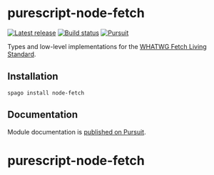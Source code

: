# purescript-node-fetch

[![Latest release](http://img.shields.io/github/release/purescript-web/purescript-web-fetch.svg)](https://github.com/purescript-web/purescript-web-fetch/releases)
[![Build status](https://github.com/purescript-web/purescript-web-fetch/workflows/CI/badge.svg?branch=master)](https://github.com/purescript-web/purescript-web-fetch/actions?query=workflow%3ACI+branch%3Amaster)
[![Pursuit](https://pursuit.purescript.org/packages/purescript-web-fetch/badge)](https://pursuit.purescript.org/packages/purescript-web-fetch)

Types and low-level implementations for the [WHATWG Fetch Living Standard](https://fetch.spec.whatwg.org/).

## Installation

```
spago install node-fetch
```

## Documentation

Module documentation is [published on Pursuit](http://pursuit.purescript.org/packages/purescript-web-fetch).
# purescript-node-fetch
